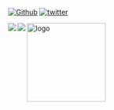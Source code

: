 [![Github](https://img.shields.io/badge/Github-hughnian-181717?style=flat-square&logo=github)](https://github.com/HughNian)
[![twitter](https://img.shields.io/badge/twitter-hughnian-1da1f2?style=flat-square&logo=twitter)](https://twitter.com/niansong)

<a href="https://github.com/anuraghazra/github-readme-stats">
  <img align="left" src="https://github-readme-stats.vercel.app/api?username=HughNian&show_icons=true&theme=algolia" />
</a>
<a href="https://github.com/anuraghazra/github-readme-stats">
  <img align="left" src="https://github-readme-stats.vercel.app/api/top-langs/?username=HughNian&theme=algolia" />
</a>

<img src="https://github-profile-trophy.vercel.app/?username=hughnian&theme=flat&column=7&margin-w=10" alt="logo" height="160" align="center" />
